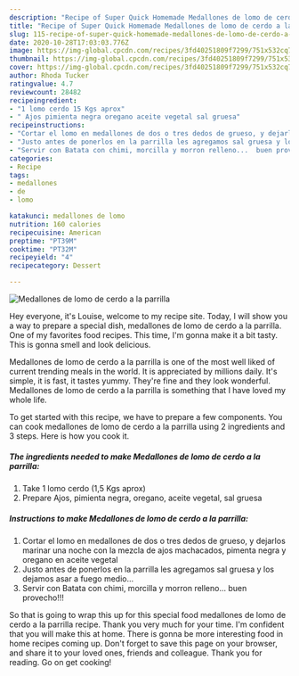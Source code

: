 ```yaml
---
description: "Recipe of Super Quick Homemade Medallones de lomo de cerdo a la parrilla"
title: "Recipe of Super Quick Homemade Medallones de lomo de cerdo a la parrilla"
slug: 115-recipe-of-super-quick-homemade-medallones-de-lomo-de-cerdo-a-la-parrilla
date: 2020-10-28T17:03:03.776Z
image: https://img-global.cpcdn.com/recipes/3fd40251809f7299/751x532cq70/medallones-de-lomo-de-cerdo-a-la-parrilla-foto-principal.jpg
thumbnail: https://img-global.cpcdn.com/recipes/3fd40251809f7299/751x532cq70/medallones-de-lomo-de-cerdo-a-la-parrilla-foto-principal.jpg
cover: https://img-global.cpcdn.com/recipes/3fd40251809f7299/751x532cq70/medallones-de-lomo-de-cerdo-a-la-parrilla-foto-principal.jpg
author: Rhoda Tucker
ratingvalue: 4.7
reviewcount: 28482
recipeingredient:
- "1 lomo cerdo 15 Kgs aprox"
- " Ajos pimienta negra oregano aceite vegetal sal gruesa"
recipeinstructions:
- "Cortar el lomo en medallones de dos o tres dedos de grueso, y dejarlos marinar una noche con la mezcla de ajos machacados, pimenta negra y oregano en aceite vegetal"
- "Justo antes de ponerlos en la parrilla les agregamos sal gruesa y los dejamos asar a fuego medio..."
- "Servir con Batata con chimi, morcilla y morron relleno...  buen provecho!!!"
categories:
- Recipe
tags:
- medallones
- de
- lomo

katakunci: medallones de lomo 
nutrition: 160 calories
recipecuisine: American
preptime: "PT39M"
cooktime: "PT32M"
recipeyield: "4"
recipecategory: Dessert

---
```



![Medallones de lomo de cerdo a la parrilla](https://img-global.cpcdn.com/recipes/3fd40251809f7299/751x532cq70/medallones-de-lomo-de-cerdo-a-la-parrilla-foto-principal.jpg)

Hey everyone, it's Louise, welcome to my recipe site. Today, I will show you a way to prepare a special dish, medallones de lomo de cerdo a la parrilla. One of my favorites food recipes. This time, I'm gonna make it a bit tasty. This is gonna smell and look delicious.

Medallones de lomo de cerdo a la parrilla is one of the most well liked of current trending meals in the world. It is appreciated by millions daily. It's simple, it is fast, it tastes yummy. They're fine and they look wonderful. Medallones de lomo de cerdo a la parrilla is something that I have loved my whole life.




To get started with this recipe, we have to prepare a few components. You can cook medallones de lomo de cerdo a la parrilla using 2 ingredients and 3 steps. Here is how you cook it.

<!--inarticleads1-->

##### The ingredients needed to make Medallones de lomo de cerdo a la parrilla:

1. Take 1 lomo cerdo (1,5 Kgs aprox)
1. Prepare  Ajos, pimienta negra, oregano, aceite vegetal, sal gruesa




<!--inarticleads2-->

##### Instructions to make Medallones de lomo de cerdo a la parrilla:

1. Cortar el lomo en medallones de dos o tres dedos de grueso, y dejarlos marinar una noche con la mezcla de ajos machacados, pimenta negra y oregano en aceite vegetal
1. Justo antes de ponerlos en la parrilla les agregamos sal gruesa y los dejamos asar a fuego medio...
1. Servir con Batata con chimi, morcilla y morron relleno...  buen provecho!!!




So that is going to wrap this up for this special food medallones de lomo de cerdo a la parrilla recipe. Thank you very much for your time. I'm confident that you will make this at home. There is gonna be more interesting food in home recipes coming up. Don't forget to save this page on your browser, and share it to your loved ones, friends and colleague. Thank you for reading. Go on get cooking!
